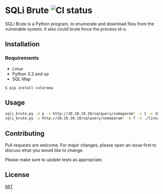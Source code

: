 # SQLi Brute ![CI status](https://img.shields.io/badge/build-passing-brightgreen.svg)

SQLi Brute is a Python program, to enumerate and download files from the vulnerable system. It also could brute force the process id-s. 

## Installation

### Requirements
* Linux
* Python 3.3 and up
* SQL Map

`$ pip install colorama`

## Usage

```bash
sqli_brute.py -m p -u http://10.10.10.10/sqlquery/someparam* -s 1 -e 1000 -t 25 -d outDir -t 25 
sqli_brute.py -u http://10.10.10.10/sqlquery/someparam* -m f -w ./linux.txt -x py -b /etc -d ./outDir

```

## Contributing
Pull requests are welcome. For major changes, please open an issue first to discuss what you would like to change.

Please make sure to update tests as appropriate.

## License
[MIT](https://github.com/3X3CU7133/SQLi-brute/blob/master/LICENSE)
